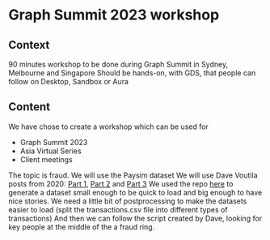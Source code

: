 # Graph Summit 2023 workshop

## Context
90 minutes workshop to be done during Graph Summit in Sydney, Melbourne and Singapore
Should be hands-on, with GDS, that people can follow on Desktop, Sandbox or Aura

## Content
We have chose to create a workshop which can be used for
- Graph Summit 2023
- Asia Virtual Series
- Client meetings

The topic is fraud. We will use the Paysim dataset
We will use Dave Voutila posts from 2020:
[Part 1](https://www.sisu.io/posts/paysim/), [Part 2](https://www.sisu.io/posts/paysim-part2/) and [Part 3](https://www.sisu.io/posts/paysim-part3/)
We used the repo [here](https://github.com/voutilad/paysim-demo) to generate a dataset small enough to be quick to load and big enough to have nice stories.
We need a little bit of postprocessing to make the datasets easier to load (split the transactions.csv file into different types of transactions)
And then we can follow the script created by Dave, looking for key people at the middle of the a fraud ring.
